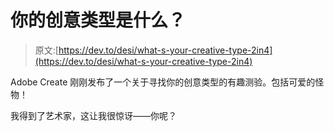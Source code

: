 # 你的创意类型是什么？

> 原文:[https://dev.to/desi/what-s-your-creative-type-2in4](https://dev.to/desi/what-s-your-creative-type-2in4)

Adobe Create 刚刚发布了一个关于寻找你的创意类型的有趣测验。包括可爱的怪物！

我得到了艺术家，这让我很惊讶——你呢？